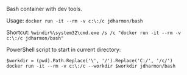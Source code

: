 Bash container with dev tools.

Usage: ```docker run -it --rm -v c:\:/c jdharmon/bash```

Shortcut: ```%windir%\system32\cmd.exe /s /c "docker run -it --rm -v c:\:/c jdharmon/bash"```

PowerShell script to start in current directory:
```
$workdir = (pwd).Path.Replace('\', '/').Replace('C:/', '/c/')
docker run -it --rm -v c:\:/c --workdir $workdir jdharmon/bash
```

